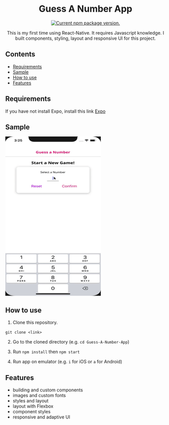<h1 align="center">
  Guess A Number App
</h1>

<p align="center">
    <a href="https://www.npmjs.org/package/react-native">
        <img src="https://badge.fury.io/js/react-native.svg" alt="Current npm package version." />
    </a>
</p>
 
<p align="center">
  This is my first time using React-Native. It requires Javascript knowledge. I built components, styling, layout and responsive UI for this project.
</p>

## Contents
- [Requirements](#requirements)
- [Sample](#sample)
- [How to use](#how-to-use)
- [Features](#features)


## Requirements
If you have not install Expo, install this link [Expo](https://expo.io/learn)


## Sample
<img src="readme-sample/guess-a-number-app-demo.gif" width="300" height="500"/>


## How to use
1. Clone this repository.
```
git clone <link>
```

2. Go to the cloned directory (e.g. `cd Guess-A-Number-App`)

3. Run `npm install` then `npm start`

4. Run app on emulator (e.g. `i` for iOS or `a` for Android)

## Features
- building and custom components
- images and custom fonts
- styles and layout
- layout with Flexbox
- component styles
- responsive and adaptive UI
